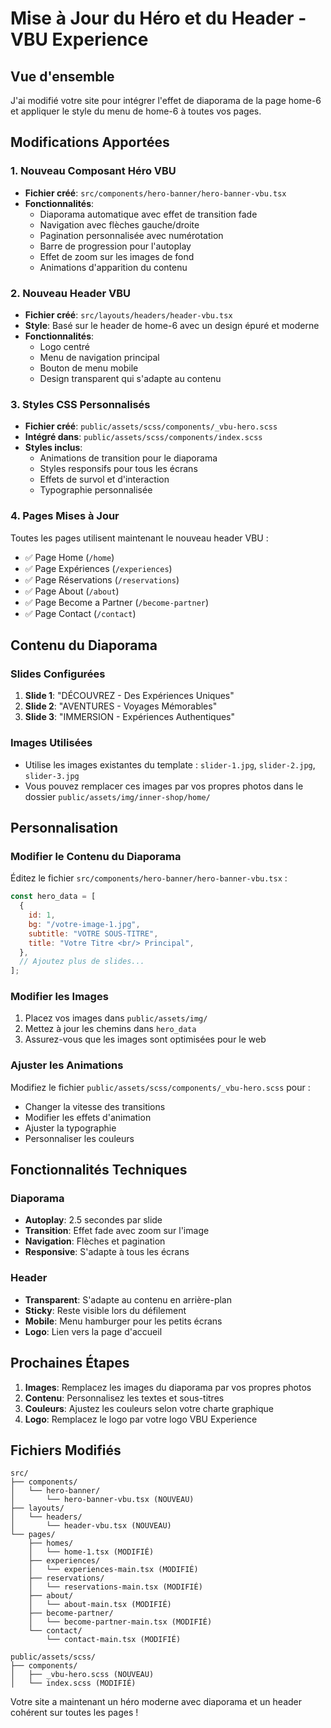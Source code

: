 # Mise à Jour du Héro et du Header - VBU Experience

## Vue d'ensemble
J'ai modifié votre site pour intégrer l'effet de diaporama de la page home-6 et appliquer le style du menu de home-6 à toutes vos pages.

## Modifications Apportées

### 1. Nouveau Composant Héro VBU
- **Fichier créé**: `src/components/hero-banner/hero-banner-vbu.tsx`
- **Fonctionnalités**:
  - Diaporama automatique avec effet de transition fade
  - Navigation avec flèches gauche/droite
  - Pagination personnalisée avec numérotation
  - Barre de progression pour l'autoplay
  - Effet de zoom sur les images de fond
  - Animations d'apparition du contenu

### 2. Nouveau Header VBU
- **Fichier créé**: `src/layouts/headers/header-vbu.tsx`
- **Style**: Basé sur le header de home-6 avec un design épuré et moderne
- **Fonctionnalités**:
  - Logo centré
  - Menu de navigation principal
  - Bouton de menu mobile
  - Design transparent qui s'adapte au contenu

### 3. Styles CSS Personnalisés
- **Fichier créé**: `public/assets/scss/components/_vbu-hero.scss`
- **Intégré dans**: `public/assets/scss/components/index.scss`
- **Styles inclus**:
  - Animations de transition pour le diaporama
  - Styles responsifs pour tous les écrans
  - Effets de survol et d'interaction
  - Typographie personnalisée

### 4. Pages Mises à Jour
Toutes les pages utilisent maintenant le nouveau header VBU :
- ✅ Page Home (`/home`)
- ✅ Page Expériences (`/experiences`)
- ✅ Page Réservations (`/reservations`)
- ✅ Page About (`/about`)
- ✅ Page Become a Partner (`/become-partner`)
- ✅ Page Contact (`/contact`)

## Contenu du Diaporama

### Slides Configurées
1. **Slide 1**: "DÉCOUVREZ - Des Expériences Uniques"
2. **Slide 2**: "AVENTURES - Voyages Mémorables"
3. **Slide 3**: "IMMERSION - Expériences Authentiques"

### Images Utilisées
- Utilise les images existantes du template : `slider-1.jpg`, `slider-2.jpg`, `slider-3.jpg`
- Vous pouvez remplacer ces images par vos propres photos dans le dossier `public/assets/img/inner-shop/home/`

## Personnalisation

### Modifier le Contenu du Diaporama
Éditez le fichier `src/components/hero-banner/hero-banner-vbu.tsx` :
```javascript
const hero_data = [
  {
    id: 1,
    bg: "/votre-image-1.jpg",
    subtitle: "VOTRE SOUS-TITRE",
    title: "Votre Titre <br/> Principal",
  },
  // Ajoutez plus de slides...
];
```

### Modifier les Images
1. Placez vos images dans `public/assets/img/`
2. Mettez à jour les chemins dans `hero_data`
3. Assurez-vous que les images sont optimisées pour le web

### Ajuster les Animations
Modifiez le fichier `public/assets/scss/components/_vbu-hero.scss` pour :
- Changer la vitesse des transitions
- Modifier les effets d'animation
- Ajuster la typographie
- Personnaliser les couleurs

## Fonctionnalités Techniques

### Diaporama
- **Autoplay**: 2.5 secondes par slide
- **Transition**: Effet fade avec zoom sur l'image
- **Navigation**: Flèches et pagination
- **Responsive**: S'adapte à tous les écrans

### Header
- **Transparent**: S'adapte au contenu en arrière-plan
- **Sticky**: Reste visible lors du défilement
- **Mobile**: Menu hamburger pour les petits écrans
- **Logo**: Lien vers la page d'accueil

## Prochaines Étapes

1. **Images**: Remplacez les images du diaporama par vos propres photos
2. **Contenu**: Personnalisez les textes et sous-titres
3. **Couleurs**: Ajustez les couleurs selon votre charte graphique
4. **Logo**: Remplacez le logo par votre logo VBU Experience

## Fichiers Modifiés

```
src/
├── components/
│   └── hero-banner/
│       └── hero-banner-vbu.tsx (NOUVEAU)
├── layouts/
│   └── headers/
│       └── header-vbu.tsx (NOUVEAU)
└── pages/
    ├── homes/
    │   └── home-1.tsx (MODIFIÉ)
    ├── experiences/
    │   └── experiences-main.tsx (MODIFIÉ)
    ├── reservations/
    │   └── reservations-main.tsx (MODIFIÉ)
    ├── about/
    │   └── about-main.tsx (MODIFIÉ)
    ├── become-partner/
    │   └── become-partner-main.tsx (MODIFIÉ)
    └── contact/
        └── contact-main.tsx (MODIFIÉ)

public/assets/scss/
├── components/
│   ├── _vbu-hero.scss (NOUVEAU)
│   └── index.scss (MODIFIÉ)
```

Votre site a maintenant un héro moderne avec diaporama et un header cohérent sur toutes les pages !
